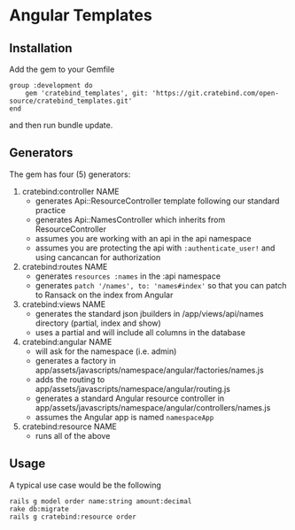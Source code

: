 # Angular Templates

## Installation

Add the gem to your Gemfile
```
group :development do
	gem 'cratebind_templates', git: 'https://git.cratebind.com/open-source/cratebind_templates.git'
end
```

and then run bundle update.

## Generators

The gem has four (5) generators:

1. cratebind:controller NAME
	- generates Api::ResourceController template following our standard practice
	- generates Api::NamesController which inherits from ResourceController
	- assumes you are working with an api in the api namespace
	- assumes you are protecting the api with ```:authenticate_user!``` and using cancancan for authorization
2. cratebind:routes NAME
	- generates ```resources :names``` in the :api namespace
	- generates ```patch '/names', to: 'names#index'``` so that you can patch to Ransack on the index from Angular
3. cratebind:views NAME
	- generates the standard json jbuilders in /app/views/api/names directory (partial, index and show)
	- uses a partial and will include all columns in the database
4. cratebind:angular NAME
	- will ask for the namespace (i.e. admin)
	- generates a factory in app/assets/javascripts/namespace/angular/factories/names.js
	- adds the routing to app/assets/javascripts/namespace/angular/routing.js
	- generates a standard Angular resource controller in app/assets/javascripts/namespace/angular/controllers/names.js
	- assumes the Angular app is named ```namespaceApp```
5. cratebind:resource NAME
	- runs all of the above

## Usage
A typical use case would be the following

```
rails g model order name:string amount:decimal
rake db:migrate
rails g cratebind:resource order
```